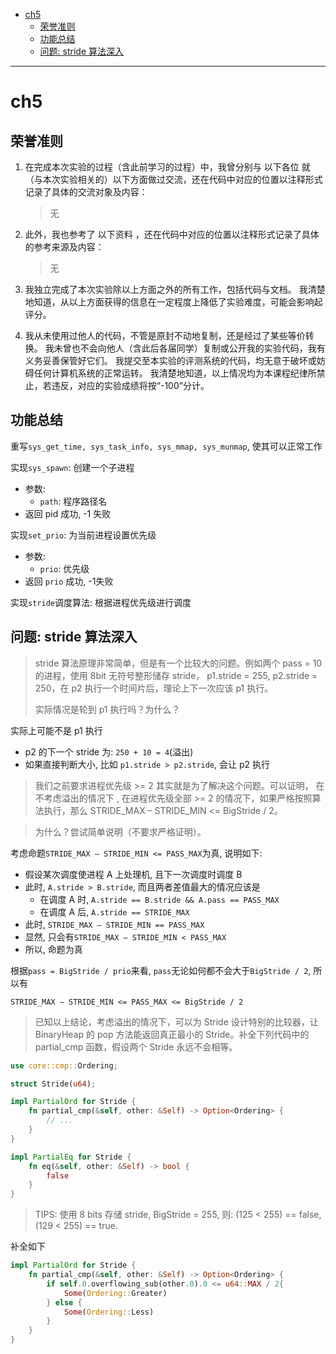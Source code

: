 - [ch5](#ch5)
  - [荣誉准则](#荣誉准则)
  - [功能总结](#功能总结)
  - [问题: stride 算法深入](#问题-stride-算法深入)

----


# ch5

## 荣誉准则

1. 在完成本次实验的过程（含此前学习的过程）中，我曾分别与 以下各位 就（与本次实验相关的）以下方面做过交流，还在代码中对应的位置以注释形式记录了具体的交流对象及内容：

    > 无

2. 此外，我也参考了 以下资料 ，还在代码中对应的位置以注释形式记录了具体的参考来源及内容：

    > 无

3. 我独立完成了本次实验除以上方面之外的所有工作，包括代码与文档。 我清楚地知道，从以上方面获得的信息在一定程度上降低了实验难度，可能会影响起评分。

4. 我从未使用过他人的代码，不管是原封不动地复制，还是经过了某些等价转换。 我未曾也不会向他人（含此后各届同学）复制或公开我的实验代码，我有义务妥善保管好它们。 我提交至本实验的评测系统的代码，均无意于破坏或妨碍任何计算机系统的正常运转。 我清楚地知道，以上情况均为本课程纪律所禁止，若违反，对应的实验成绩将按“-100”分计。


## 功能总结

重写`sys_get_time, sys_task_info, sys_mmap, sys_munmap`, 使其可以正常工作

实现`sys_spawn`: 创建一个子进程
- 参数: 
  - `path`: 程序路径名
- 返回 pid 成功, -1 失败

实现`set_prio`: 为当前进程设置优先级
- 参数:
  - `prio`: 优先级
- 返回 `prio` 成功, -1失败

实现`stride`调度算法: 根据进程优先级进行调度


## 问题: stride 算法深入

> stride 算法原理非常简单，但是有一个比较大的问题。例如两个 pass = 10 的进程，使用 8bit 无符号整形储存 stride， p1.stride = 255, p2.stride = 250，在 p2 执行一个时间片后，理论上下一次应该 p1 执行。
> 
> 实际情况是轮到 p1 执行吗？为什么？

实际上可能不是 p1 执行
- p2 的下一个 stride 为: `250 + 10 = 4`(溢出)
- 如果直接判断大小, 比如 `p1.stride > p2.stride`, 会让 p2 执行

> 我们之前要求进程优先级 >= 2 其实就是为了解决这个问题。可以证明， 在不考虑溢出的情况下 , 在进程优先级全部 >= 2 的情况下，如果严格按照算法执行，那么 STRIDE_MAX – STRIDE_MIN <= BigStride / 2。

> 为什么？尝试简单说明（不要求严格证明）。

考虑命题`STRIDE_MAX – STRIDE_MIN <= PASS_MAX`为真, 说明如下:
- 假设某次调度使进程 A 上处理机, 且下一次调度时调度 B
- 此时, `A.stride > B.stride`, 而且两者差值最大的情况应该是 
  - 在调度 A 时, `A.stride == B.stride && A.pass == PASS_MAX`
  - 在调度 A 后, `A.stride == STRIDE_MAX`
- 此时, `STRIDE_MAX – STRIDE_MIN == PASS_MAX`
- 显然, 只会有`STRIDE_MAX – STRIDE_MIN < PASS_MAX`
- 所以, 命题为真

根据`pass = BigStride / prio`来看, `pass`无论如何都不会大于`BigStride / 2`, 所以有
```
STRIDE_MAX – STRIDE_MIN <= PASS_MAX <= BigStride / 2
```

> 已知以上结论，考虑溢出的情况下，可以为 Stride 设计特别的比较器，让 BinaryHeap<Stride> 的 pop 方法能返回真正最小的 Stride。补全下列代码中的 partial_cmp 函数，假设两个 Stride 永远不会相等。
```rust
use core::cmp::Ordering;

struct Stride(u64);

impl PartialOrd for Stride {
    fn partial_cmp(&self, other: &Self) -> Option<Ordering> {
        // ...
    }
}

impl PartialEq for Stride {
    fn eq(&self, other: &Self) -> bool {
        false
    }
}
```
> TIPS: 使用 8 bits 存储 stride, BigStride = 255, 则: (125 < 255) == false, (129 < 255) == true.

补全如下
```rust
impl PartialOrd for Stride {
    fn partial_cmp(&self, other: &Self) -> Option<Ordering> {
        if self.0.overflowing_sub(other.0).0 <= u64::MAX / 2{
            Some(Ordering::Greater)
        } else {
            Some(Ordering::Less)
        }
    }
}
```

